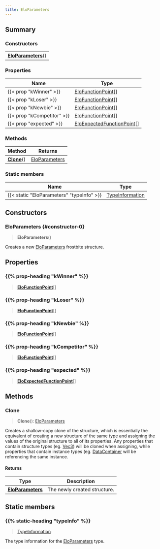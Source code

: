 ```yaml
---
title: EloParameters
---
```



## Summary
### Constructors
| |
| ----------- |
| **[EloParameters](#constructor-0)**() |

### Properties
| Name | Type |
| ---- | ---- |
| {{< prop "kWinner" >}} | [EloFunctionPoint](/vext/ref/fb/elofunctionpoint)[] |
| {{< prop "kLoser" >}} | [EloFunctionPoint](/vext/ref/fb/elofunctionpoint)[] |
| {{< prop "kNewbie" >}} | [EloFunctionPoint](/vext/ref/fb/elofunctionpoint)[] |
| {{< prop "kCompetitor" >}} | [EloFunctionPoint](/vext/ref/fb/elofunctionpoint)[] |
| {{< prop "expected" >}} | [EloExpectedFunctionPoint](/vext/ref/fb/eloexpectedfunctionpoint)[] |

### Methods
| Method | Returns |
| ------ | ---- |
| **[Clone](#clone)**() | [EloParameters](/vext/ref/fb/eloparameters) |

### Static members
| Name | Type |
| ---- | ---- |
| {{< static "EloParameters" "typeInfo" >}} | [TypeInformation](/vext/ref/shared/class/typeinformation) |

## Constructors
### EloParameters {#constructor-0}
> **EloParameters**()

Creates a new [EloParameters](/vext/ref/fb/eloparameters) frostbite structure.

## Properties
### {{% prop-heading "kWinner" %}}
> **[EloFunctionPoint](/vext/ref/fb/elofunctionpoint)**[]

### {{% prop-heading "kLoser" %}}
> **[EloFunctionPoint](/vext/ref/fb/elofunctionpoint)**[]

### {{% prop-heading "kNewbie" %}}
> **[EloFunctionPoint](/vext/ref/fb/elofunctionpoint)**[]

### {{% prop-heading "kCompetitor" %}}
> **[EloFunctionPoint](/vext/ref/fb/elofunctionpoint)**[]

### {{% prop-heading "expected" %}}
> **[EloExpectedFunctionPoint](/vext/ref/fb/eloexpectedfunctionpoint)**[]

## Methods
### Clone
> **Clone**(): [EloParameters](/vext/ref/fb/eloparameters)

Creates a shallow-copy clone of the structure, which is essentially the equivalent of creating a new structure of the same type and assigning the values of the original structure to all of its properties. Any properties that contain structure types (eg. [Vec3](/vext/ref/shared/class/vec3)) will be cloned when assigning, while properties that contain instance types (eg. [DataContainer](/vext/ref/shared/class/datacontainer) will be referencing the same instance.

#### Returns
| Type | Description |
| ---- | ----------- |
| **[EloParameters](/vext/ref/fb/eloparameters)** | The newly created structure. |

## Static members
### {{% static-heading "typeInfo" %}}
> [TypeInformation](/vext/ref/shared/class/typeinformation)

The type information for the [EloParameters](/vext/ref/fb/eloparameters) type.

